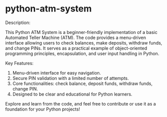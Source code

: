 # python-atm-system

Description:

This Python ATM System is a beginner-friendly implementation of a basic Automated Teller Machine (ATM). The code provides a menu-driven interface allowing users to check balances, make deposits, withdraw funds, and change PINs. It serves as a practical example of object-oriented programming principles, encapsulation, and user input handling in Python.

Key Features:

1. Menu-driven interface for easy navigation.
2. Secure PIN validation with a limited number of attempts.
3. Core functionalities: check balance, deposit funds, withdraw funds, change PIN.
4. Designed to be clear and educational for Python learners.







Explore and learn from the code, and feel free to contribute or use it as a foundation for your Python projects!
